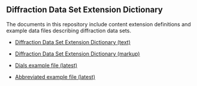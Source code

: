 ## Diffraction Data Set Extension Dictionary

The documents in this repository include content extension definitions and example data files
describing diffraction data sets.

- [Diffraction Data Set Extension Dictionary (text)](diffrn-data-set-extension-v2.dic)

- [Diffraction Data Set Extension Dictionary (markup)](diffrn-data-set-extension-v2.md)

- [Dials example file (latest)](dials-example-integrated-20170716.cif)

- [Abbreviated example file (latest)](draft-diffrn-data-set-example-20170717.cif)


